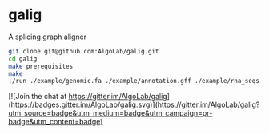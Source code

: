 # galig

A splicing graph aligner

```bash
git clone git@github.com:AlgoLab/galig.git
cd galig
make prerequisites
make
./run ./example/genomic.fa ./example/annotation.gff ./example/rna_seqs.fa 3 5 out/output
```

[![Join the chat at https://gitter.im/AlgoLab/galig](https://badges.gitter.im/AlgoLab/galig.svg)](https://gitter.im/AlgoLab/galig?utm_source=badge&utm_medium=badge&utm_campaign=pr-badge&utm_content=badge)
